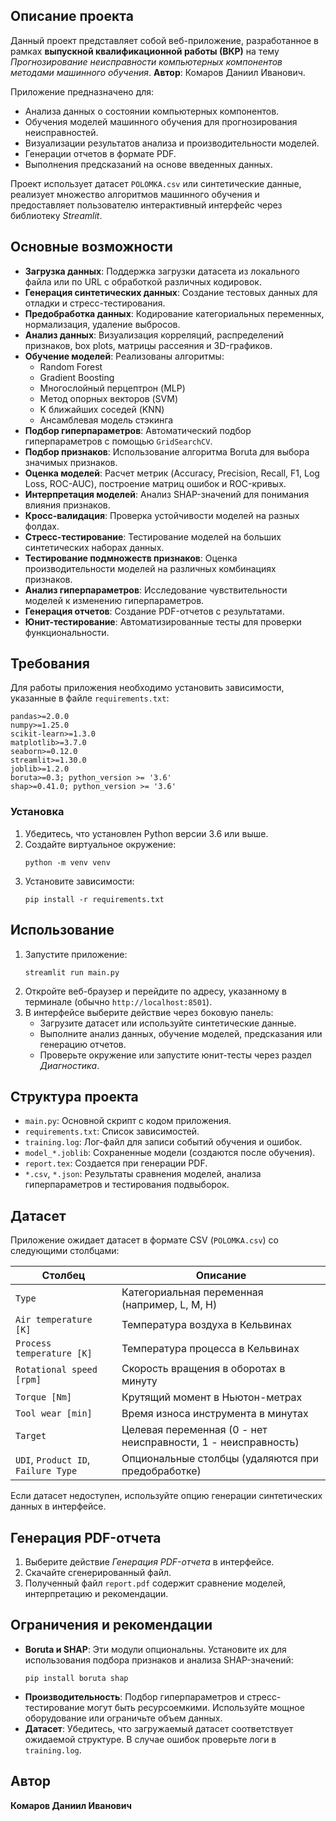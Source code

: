 ## Описание проекта

Данный проект представляет собой веб-приложение, разработанное в рамках **выпускной квалификационной работы (ВКР)** на тему _Прогнозирование неисправности компьютерных компонентов методами машинного обучения_. **Автор**: Комаров Даниил Иванович.

Приложение предназначено для:
- Анализа данных о состоянии компьютерных компонентов.
- Обучения моделей машинного обучения для прогнозирования неисправностей.
- Визуализации результатов анализа и производительности моделей.
- Генерации отчетов в формате PDF.
- Выполнения предсказаний на основе введенных данных.

Проект использует датасет `POLOMKA.csv` или синтетические данные, реализует множество алгоритмов машинного обучения и предоставляет пользователю интерактивный интерфейс через библиотеку *Streamlit*.

## Основные возможности

- **Загрузка данных**: Поддержка загрузки датасета из локального файла или по URL с обработкой различных кодировок.
- **Генерация синтетических данных**: Создание тестовых данных для отладки и стресс-тестирования.
- **Предобработка данных**: Кодирование категориальных переменных, нормализация, удаление выбросов.
- **Анализ данных**: Визуализация корреляций, распределений признаков, box plots, матрицы рассеяния и 3D-графиков.
- **Обучение моделей**: Реализованы алгоритмы:
  - Random Forest
  - Gradient Boosting
  - Многослойный перцептрон (MLP)
  - Метод опорных векторов (SVM)
  - K ближайших соседей (KNN)
  - Ансамблевая модель стэкинга
- **Подбор гиперпараметров**: Автоматический подбор гиперпараметров с помощью `GridSearchCV`.
- **Подбор признаков**: Использование алгоритма Boruta для выбора значимых признаков.
- **Оценка моделей**: Расчет метрик (Accuracy, Precision, Recall, F1, Log Loss, ROC-AUC), построение матриц ошибок и ROC-кривых.
- **Интерпретация моделей**: Анализ SHAP-значений для понимания влияния признаков.
- **Кросс-валидация**: Проверка устойчивости моделей на разных фолдах.
- **Стресс-тестирование**: Тестирование моделей на больших синтетических наборах данных.
- **Тестирование подмножеств признаков**: Оценка производительности моделей на различных комбинациях признаков.
- **Анализ гиперпараметров**: Исследование чувствительности моделей к изменению гиперпараметров.
- **Генерация отчетов**: Создание PDF-отчетов с результатами.
- **Юнит-тестирование**: Автоматизированные тесты для проверки функциональности.

## Требования

Для работы приложения необходимо установить зависимости, указанные в файле `requirements.txt`:

```
pandas>=2.0.0
numpy>=1.25.0
scikit-learn>=1.3.0
matplotlib>=3.7.0
seaborn>=0.12.0
streamlit>=1.30.0
joblib>=1.2.0
boruta>=0.3; python_version >= '3.6'
shap>=0.41.0; python_version >= '3.6'
```

### Установка

1. Убедитесь, что установлен Python версии 3.6 или выше.
2. Создайте виртуальное окружение:
   ```
   python -m venv venv
   ```
3. Установите зависимости:
   ```
   pip install -r requirements.txt
   ```

## Использование

1. Запустите приложение:
   ```
   streamlit run main.py
   ```
2. Откройте веб-браузер и перейдите по адресу, указанному в терминале (обычно `http://localhost:8501`).
3. В интерфейсе выберите действие через боковую панель:
   - Загрузите датасет или используйте синтетические данные.
   - Выполните анализ данных, обучение моделей, предсказания или генерацию отчетов.
   - Проверьте окружение или запустите юнит-тесты через раздел *Диагностика*.

## Структура проекта

- `main.py`: Основной скрипт с кодом приложения.
- `requirements.txt`: Список зависимостей.
- `training.log`: Лог-файл для записи событий обучения и ошибок.
- `model_*.joblib`: Сохраненные модели (создаются после обучения).
- `report.tex`: Создается при генерации PDF.
- `*.csv`, `*.json`: Результаты сравнения моделей, анализа гиперпараметров и тестирования подвыборок.

## Датасет

Приложение ожидает датасет в формате CSV (`POLOMKA.csv`) со следующими столбцами:

| Столбец                     | Описание                                              |
|-----------------------------|-------------------------------------------------------|
| `Type`                      | Категориальная переменная (например, L, M, H)          |
| `Air temperature [K]`       | Температура воздуха в Кельвинах                       |
| `Process temperature [K]`   | Температура процесса в Кельвинах                      |
| `Rotational speed [rpm]`    | Скорость вращения в оборотах в минуту                 |
| `Torque [Nm]`               | Крутящий момент в Ньютон-метрах                       |
| `Tool wear [min]`           | Время износа инструмента в минутах                    |
| `Target`                    | Целевая переменная (0 - нет неисправности, 1 - неисправность) |
| `UDI`, `Product ID`, `Failure Type` | Опциональные столбцы (удаляются при предобработке) |

Если датасет недоступен, используйте опцию генерации синтетических данных в интерфейсе.

## Генерация PDF-отчета

1. Выберите действие *Генерация PDF-отчета* в интерфейсе.
2. Скачайте сгенерированный файл.
3. Полученный файл `report.pdf` содержит сравнение моделей, интерпретацию и рекомендации.

## Ограничения и рекомендации

- **Boruta и SHAP**: Эти модули опциональны. Установите их для использования подбора признаков и анализа SHAP-значений:
  ```
  pip install boruta shap
  ```
- **Производительность**: Подбор гиперпараметров и стресс-тестирование могут быть ресурсоемкими. Используйте мощное оборудование или ограничьте объем данных.
- **Датасет**: Убедитесь, что загружаемый датасет соответствует ожидаемой структуре. В случае ошибок проверьте логи в `training.log`.

## Автор

**Комаров Даниил Иванович**
